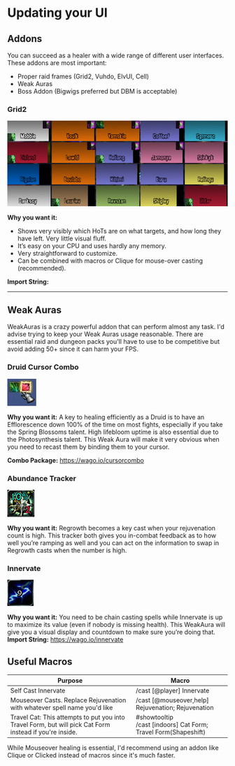 

# Updating your UI

## Addons
You can succeed as a healer with a wide range of different user interfaces. These addons are most important:
- Proper raid frames (Grid2, Vuhdo, ElvUI, Cell)
- Weak Auras
- Boss Addon (Bigwigs preferred but DBM is acceptable)

### Grid2
![Grid2 Profile](.\images\QE-Grid2-Druid.png)

**Why you want it:**
- Shows very visibly which HoTs are on what targets, and how long they have left. Very little visual fluff.
- It’s easy on your CPU and uses hardly any memory.
- Very straightforward to customize.
- Can be combined with macros or Clique for mouse-over casting (recommended).

**Import String:**


---

## Weak Auras
WeakAuras is a crazy powerful addon that can perform almost any task. I'd advise trying to keep your Weak Auras usage reasonable. There are essential raid and dungeon packs you'll have to use to be competitive but avoid adding 50+ since it can harm your FPS.

### Druid Cursor Combo
![Cursor Combo](.\images\cursor-combo.png)

**Why you want it:** A key to healing efficiently as a Druid is to have an Efflorescence down 100% of the time on most fights, especially if you take the Spring Blossoms talent. High lifebloom uptime is also essential due to the Photosynthesis talent. This Weak Aura will make it very obvious when you need to recast them by binding them to your cursor.

**Combo Package:** https://wago.io/cursorcombo

### Abundance Tracker
![Abundance Tracker](.\images\abundance-tracker.png)

**Why you want it:** Regrowth becomes a key cast when your rejuvenation count is high. This tracker both gives you in-combat feedback as to how well you’re ramping as well and you can act on the information to swap in Regrowth casts when the number is high.

### Innervate
![Innervate Tracker](.\images\innervate.jpg)

**Why you want it:** You need to be chain casting spells while Innervate is up to maximize its value (even if nobody is missing health). This WeakAura will give you a visual display and countdown to make sure you’re doing that.
**Import String:** https://wago.io/innervate

## Useful Macros
| Purpose | Macro |
| --- | --- |
| Self Cast Innervate | /cast [@player] Innervate |
| Mouseover Casts. Replace Rejuvenation with whatever spell name you'd like | /cast [@mouseover,help] Rejuvenation; Rejuvenation |
| Travel Cat: This attempts to put you into Travel Form, but will pick Cat Form instead if you're inside. | #showtooltip <br /> /cast [indoors] Cat Form; Travel Form(Shapeshift)

While Mouseover healing is essential, I'd recommend using an addon like Clique or Clicked instead of macros since it's much faster. 